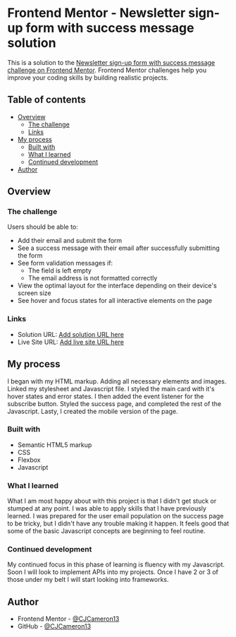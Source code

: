 # Frontend Mentor - Newsletter sign-up form with success message solution

This is a solution to the [Newsletter sign-up form with success message challenge on Frontend Mentor](https://www.frontendmentor.io/challenges/newsletter-signup-form-with-success-message-3FC1AZbNrv). Frontend Mentor challenges help you improve your coding skills by building realistic projects. 

## Table of contents

- [Overview](#overview)
  - [The challenge](#the-challenge)
  - [Links](#links)
- [My process](#my-process)
  - [Built with](#built-with)
  - [What I learned](#what-i-learned)
  - [Continued development](#continued-development)
- [Author](#author)

## Overview

### The challenge

Users should be able to:

- Add their email and submit the form
- See a success message with their email after successfully submitting the form
- See form validation messages if:
  - The field is left empty
  - The email address is not formatted correctly
- View the optimal layout for the interface depending on their device's screen size
- See hover and focus states for all interactive elements on the page


### Links

- Solution URL: [Add solution URL here](https://your-solution-url.com)
- Live Site URL: [Add live site URL here](https://your-live-site-url.com)

## My process

I began with my HTML markup. Adding all necessary elements and images. Linked my stylesheet and Javascript file. I styled the main card with it's hover states and error states. I then added the event listener for the subscribe button. Styled the success page, and completed the rest of the Javascript. Lasty, I created the mobile version of the page.

### Built with

- Semantic HTML5 markup
- CSS
- Flexbox
- Javascript

### What I learned

What I am most happy about with this project is that I didn't get stuck or stumped at any point. I was able to apply skills that I have previously learned. I was prepared for the user email population on the success page to be tricky, but I didn't have any trouble making it happen. It feels good that some of the basic Javascript concepts are beginning to feel routine.

### Continued development

My continued focus in this phase of learning is fluency with my Javascript. Soon I will look to implement APIs into my projects. Once I have 2 or 3 of those under my belt I will start looking into frameworks.

## Author
- Frontend Mentor - [@CJCameron13](https://www.frontendmentor.io/profile/cjcameron13)
- GitHub - [@CJCameron13](https://github.com/CJCameron13)

